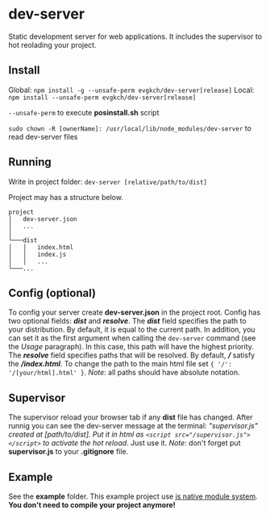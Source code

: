 # dev-server
Static development server for web applications. It includes the supervisor to hot reolading your project.

## Install
Global: `npm install -g --unsafe-perm evgkch/dev-server[release]`
Local: `npm install --unsafe-perm evgkch/dev-server[release]`

`--unsafe-perm` to execute **posinstall.sh** script

`sudo chown -R [ownerName]: /usr/local/lib/node_modules/dev-server` to read dev-server files

## Running
Write in project folder: `dev-server [relative/path/to/dist]`

Project may has a structure below.
```
project
│   dev-server.json
│   ...    
│
└───dist
│   │   index.html
│   │   index.js
│   │   ...
└───...
```

## Config (optional)
To config your server create **dev-server.json** in the project root. Config has two optional fields: ***dist*** and ***resolve***.
The ***dist*** field specifies the path to your distribution. By default, it is equal to the current path. In addition, you can set it as the first argument when calling the `dev-server` command (see the *Usage* paragraph). In this case, this path will have the highest priority.
The ***resolve*** field specifies paths that will be resolved. By default, ***/*** satisfy the ***/index.html***. To change the path to the main html file set `{ '/': '/[your/html].html' }`.
*Note*: all paths should have absolute notation.

## Supervisor
The supervisor reload your browser tab if any **dist** file has changed. After runnig you can see the dev-server message at the terminal:
*"supervisor.js" created at [path/to/dist]. Put it in html as `<script src="/supervisor.js"></script>` to activate the hot reload*. Just use it.
*Note*: don't forget put **supervisor.js** to your **.gitignore** file.

## Example
See the **example** folder. This example project use [js native module system](https://developer.mozilla.org/en-US/docs/Web/JavaScript/Guide/Modules). **You don't need to compile your project anymore!**